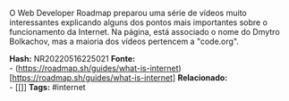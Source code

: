 O Web Developer Roadmap preparou uma série de vídeos muito interessantes explicando alguns dos pontos mais importantes sobre o funcionamento da Internet. Na página, está associado o nome do Dmytro Bolkachov, mas a maioria dos vídeos pertencem a "code.org".

**Hash:** NR20220516225021
**Fonte:**  
	- (https://roadmap.sh/guides/what-is-internet)[https://roadmap.sh/guides/what-is-internet]
**Relacionado:**  
	- [[]]
**Tags:**  #internet 
